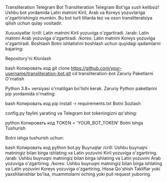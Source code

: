 Transliteration Telegram Bot
Transliteration Telegram Bot'iga xush kelibsiz! Ushbu bot yordamida Latin matnini Kiril, Arab va Koreys yozuvlariga o'zgartirishingiz mumkin. Bu bot turli tillarda tez va oson transliteratsiya qilish uchun qulay vositadir.

Xususiyatlar
/crill: Latin matnini Kiril yozuviga o'zgartiradi.
/arab: Latin matnini Arab yozuviga o'zgartiradi.
/kores: Latin matnini Koreys yozuviga o'zgartiradi.
Boshlash
Botni ishlatishni boshlash uchun quyidagi qadamlarni bajaring:

Repository'ni Klonlash

bash
Копировать код
git clone https://github.com/your-username/transliteration-bot.git
cd transliteration-bot
Zaruriy Paketlarni O'rnatish

Python 3.8+ versiyasi o'rnatilgan bo'lishi kerak. Zaruriy Python paketlarini pip yordamida o'rnating:

bash
Копировать код
pip install -r requirements.txt
Botni Sozlash

config.py faylini yarating va Telegram bot tokeningizni qo'shing:

python
Копировать код
TOKEN = 'YOUR_BOT_TOKEN'
Botni Ishga Tushurish

Botni ishga tushurish uchun:

bash
Копировать код
python bot.py
Buyruqlar
/crill: Ushbu buyruqni matningiz bilan birga ishlating va Latin yozuvini Kiril yozuviga o'zgartiring.
/arab: Ushbu buyruqni matningiz bilan birga ishlating va Latin yozuvini Arab yozuviga o'zgartiring.
/kores: Ushbu buyruqni matningiz bilan birga ishlating va Latin yozuvini Koreys yozuviga o'zgartiring.
Hissa Qo'shish
Takliflar yoki yaxshilanishlar bo'lsa, muammolarni oching yoki pull request yuboring.
